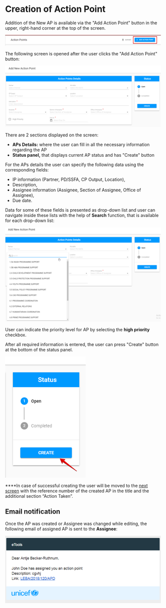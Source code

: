 # Creation of Action Point

Addition of the New AP is available via the "Add Action Point" button in the upper, right-hand corner at the top of the screen.  


![&quot;Add action point&quot; button](../../.gitbook/assets/10.png)

The following screen is opened after the user clicks  the "Add Action Point" button:

![Add New AP screen](../../.gitbook/assets/4%20%281%29.png)

There are 2 sections displayed on the screen: 

* **APs Details:** where the user can fill in all the necessary information regarding the AP
* **Status panel,** that displays current AP status and has "Create" button

For the APs details the user can specify the following data using the corresponding fields: 

* IP information \(Partner, PD/SSFA, CP Output, Location\),
* Description,
* Assignee information \(Assignee, Section of Assignee, Office of Assignee\),
* Due date.

Data for some of these fields is presented as drop-down list and user can navigate inside these lists with the help of **Search** function, that is available for each drop-down list:

![Searching for drop-down list](../../.gitbook/assets/5%20%282%29.png)

User can indicate the priority level for AP by selecting the **high priority** checkbox.

After all required information is entered, the user can press "Create" button at the bottom of the status panel.

![Create button](../../.gitbook/assets/13%20%281%29.png)

  
****In case of successful creating the user will be moved to the [next screen](created-opened-action-point.md) with the reference number of the created AP in the title and the additional section “Action Taken”.

## Email notification

Once the AP was created or Assignee was changed while editing, the following email of assigned AP is sent to the **Assignee**:

![Email of assigned AP](../../.gitbook/assets/32.png)

## 

